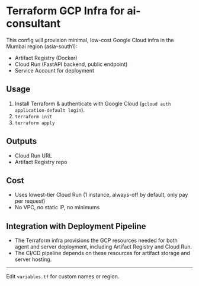 # Terraform GCP Infra for ai-consultant

This config will provision minimal, low-cost Google Cloud infra in the Mumbai region (asia-south1):
- Artifact Registry (Docker)
- Cloud Run (FastAPI backend, public endpoint)
- Service Account for deployment

## Usage
1. Install Terraform & authenticate with Google Cloud (`gcloud auth application-default login`).
2. `terraform init`
3. `terraform apply`

## Outputs
- Cloud Run URL
- Artifact Registry repo

## Cost
- Uses lowest-tier Cloud Run (1 instance, always-off by default, only pay per request)
- No VPC, no static IP, no minimums

## Integration with Deployment Pipeline

- The Terraform infra provisions the GCP resources needed for both agent and server deployment, including Artifact Registry and Cloud Run.
- The CI/CD pipeline depends on these resources for artifact storage and server hosting.

---
Edit `variables.tf` for custom names or region.
